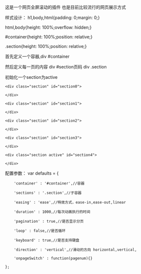 这是一个网页全屏滚动的插件
也是目前比较流行的网页展示方式

样式设计：
h1,body,html{padding: 0;margin: 0;}

html,body{height: 100%;overflow: hidden;}

#container{height: 100%;position: relative;}

.section{height: 100%;position: relative;}

首先定义一个容器,div #container

然后定义每一页的内容 div #section页码 div .section

初始化一个section为active





<div id="container">

    <div class="section" id="section0">		
	
    </div>
	
    <div class="section" id="section1">	
	
	</div>
	
	<div class="section" id="section2">
	
	</div>
	
	<div class="section" id="section3">
	
	</div>
	
	<div class="section active" id="section4">
	
	</div>
	
</div>

配置参数：
var defaults = {

		'container' : '#container',//容器
		
		'sections' : '.section',//子容器
		
		'easing' : 'ease',//特效方式，ease-in,ease-out,linear
		
		'duration' : 1000,//每次动画执行的时间
		
		'pagination' : true,//是否显示分页
		
		'loop' : false,//是否循环
		
		'keyboard' : true,//是否支持键盘
		
		'direction' : 'vertical',//滑动的方向 horizontal,vertical,
		
		'onpageSwitch' : function(pagenum){}
		
	};
